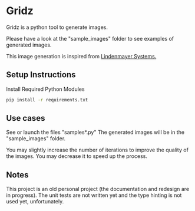 # Gridz

Gridz is a python tool to generate images.

Please have a look at the "sample_images" folder to see examples of generated images.

This image generation is inspired from [Lindenmayer Systems.](https://en.wikipedia.org/wiki/L-system)

## Setup Instructions

Install Required Python Modules

```bash
pip install -r requirements.txt
```

## Use cases

See or launch the files "samples*.py"
The generated images will be in the "sample_images" folder. 

You may slightly increase the number of iterations to improve the quality of the images.
You may decrease it to speed up the process.

## Notes

This project is an old personal project (the documentation and redesign are in progress).
The unit tests are not written yet and the type hinting is not used yet, unfortunately.


